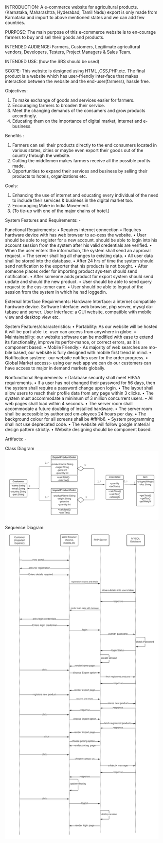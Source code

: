 INTRODUCTION:
	 A e-commerce website for agricultural products.
(Karnataka, Maharashtra, Hyderabad, Tamil Nadu) export is only made from Karnataka and import to above mentioned states and we can add few countries.


PURPOSE:
	The main purpose of this e-commerce website is to en-courage farmers to buy and sell their goods and products.

INTENDED AUDIENCE:
	Farmers, Customers, Legitimate agricultural vendors, Developers, Testers, Project Managers & Sales Team.

INTENDED USE: (how the SRS should be used)


SCOPE:
	 This website is designed using HTML ,CSS,PHP,etc. The final product is a website which has user-friendly inter-face that makes interaction between the website and the end-user(farmers), hassle free.


Objectives:
1.	To make exchange of goods and services easier for farmers.
2.	Encouraging farmers to broaden their service.
3.	Meet the changing demands of the consumers and grow products accordingly.
4.	Educating them on the importance of digital market,      internet and e-business.


Benefits :
1.	Farmers can sell their products directly to the end consumers located in various states, cities or maybe even export their goods out of the country through the       website.
2.	Cutting the middlemen makes farmers receive all the possible profits made.
3.	Opportunities to expand their services and business by selling their products to hotels, organizations etc.


Goals:
1.	Enhancing the use of internet and educating every individual of the need to include their services & business in the digital market too.
2.	Encouraging Make in India Movement.
3.	(To tie-up with one of the major chains of hotel.)


System Features and Requirements: -

Functional Requirements:
•	Requires internet connection
•	Requires hardware device with has web browser to ac-cess the website.
•	User should be able to register for a new account. should be able to login into his account session from the system after his valid credentials are verified.
•	When the user enters the information, the system shall send an approval request.
•	The server shall log all changes to existing data.
•	All user data shall be stored into the database.
•	After 24 hrs of time the system should send notification to the exporter that his products is not bought.
•	After someone places order for importing product sys-tem should send notification.
•	After someone adds product for export system should send update and should the new product.
•	User should be able to send query request to the cus-tomer care.
•	User should be able to logout of the session from the system in which he had loggedin.

External Interface Requirements:
	Hardware Interface: a internet compatible hardware device.
	Software Interface: web browser, php server, mysql da-tabase and server.
	User Interface: a GUI website, compatible with mobile view and desktop view etc.



System Features/characteristics:
•	Portability: As our website will be hosted it will be port-able i.e. user can access from anywhere in globe.
•	Maintainability: our website software can be modified with ease to extend its functionality, improve its perfor-mance, or correct errors, as it is component based.
•	Mobile Friendly:- As majority of web searches are mo-bile based, our website is fully designed with mobile first trend in mind.
•	Notification system:- our website notifies user for the order progress.
•	Global Market access:- using our web app we can do our customers can have access to major in demand markets globally.

Nonfunctional Requirements:
•	Database security shall meet HIPAA requirements.
•	If a user has not changed their password for 56 days, then the system shall require a password change upon login.
•	The layout shall allow users to reach their profile data from any page within 3 clicks.
•	The system must accommodate a minimum of 3 million concurrent users.
•	All web pages shall load within 4 seconds.
•	The server room shall accommodate a future doubling of installed hardware.
•	The server room shall be accessible by authorized em-ployees 24 hours per day.
•	The background colour for all screens shall be #fff4b6.
•	System programming shall not use deprecated code.
•	The website will follow google material design pattern strictly.
•	Website designing should be component based.




Artifacts: -

Class Diagram
![alt text](https://github.com/KLS-Gogte-Institute-of-Technology-bgm/sd-lab-project-course-project-sd-lab/blob/master/cd.png)

Sequence Diagram
![alt text](https://github.com/KLS-Gogte-Institute-of-Technology-bgm/sd-lab-project-course-project-sd-lab/blob/master/sd.png)
